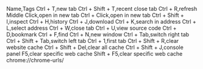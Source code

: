 Name,Tags
Ctrl + T,new tab
Ctrl + Shift + T,recent close tab
Ctrl + R,refresh
Middle Click,open in new tab
Ctrl + Click,open in new tab
Ctrl + Shift + I,inspect
Ctrl + H,history
Ctrl + J,download
Ctrl + K,search in address
Ctrl + L,select address
Ctrl + W,close tab
Ctrl + U,view source code
Ctrl + D,bookmark
Ctrl + F,find
Ctrl + N,new window
Ctrl + Tab,switch right tab
Ctrl + Shift + Tab,switch left tab
Ctrl + 1,first tab
Ctrl + Shift + R,clear website cache
Ctrl + Shift + Del,clear all cache
Ctrl + Shift + J,console panel
F5,clear specific web cache
Shift + F5,clear specific web cache
chrome://chrome-urls/
